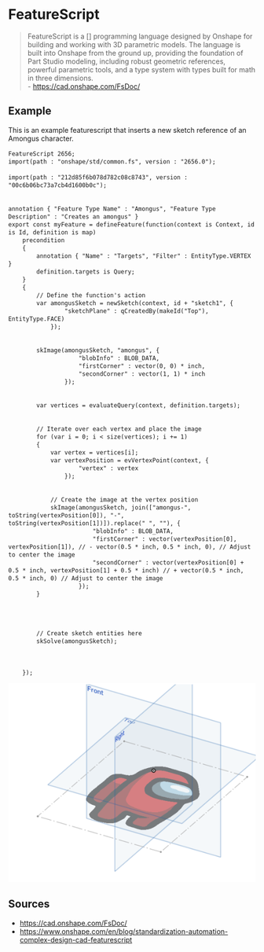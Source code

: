 # FeatureScript

> FeatureScript is a [] programming language designed by Onshape for building and working with 3D parametric models. The language is built into Onshape from the ground up, providing the foundation of Part Studio modeling, including robust geometric references, powerful parametric tools, and a type system with types built for math in three dimensions.  
> \- https://cad.onshape.com/FsDoc/

## Example

This is an example featurescript that inserts a new sketch reference of an Amongus character.

```featurescript
FeatureScript 2656;
import(path : "onshape/std/common.fs", version : "2656.0");

import(path : "212d85f6b078d782c08c8743", version : "00c6b06bc73a7cb4d1600b0c");


annotation { "Feature Type Name" : "Amongus", "Feature Type Description" : "Creates an amongus" }
export const myFeature = defineFeature(function(context is Context, id is Id, definition is map)
    precondition
    {
        annotation { "Name" : "Targets", "Filter" : EntityType.VERTEX }
        definition.targets is Query;
    }
    {
        // Define the function's action
        var amongusSketch = newSketch(context, id + "sketch1", {
                "sketchPlane" : qCreatedBy(makeId("Top"), EntityType.FACE)
            });


        skImage(amongusSketch, "amongus", {
                    "blobInfo" : BLOB_DATA,
                    "firstCorner" : vector(0, 0) * inch,
                    "secondCorner" : vector(1, 1) * inch
                });


        var vertices = evaluateQuery(context, definition.targets);


        // Iterate over each vertex and place the image
        for (var i = 0; i < size(vertices); i += 1)
        {
            var vertex = vertices[i];
            var vertexPosition = evVertexPoint(context, {
                    "vertex" : vertex
                });


            // Create the image at the vertex position
            skImage(amongusSketch, join(["amongus-", toString(vertexPosition[0]), "-", toString(vertexPosition[1])]).replace(" ", ""), {
                        "blobInfo" : BLOB_DATA,
                        "firstCorner" : vector(vertexPosition[0], vertexPosition[1]), // - vector(0.5 * inch, 0.5 * inch, 0), // Adjust to center the image
                        "secondCorner" : vector(vertexPosition[0] + 0.5 * inch, vertexPosition[1] + 0.5 * inch) // + vector(0.5 * inch, 0.5 * inch, 0) // Adjust to center the image
                    });
        }




        // Create sketch entities here
        skSolve(amongusSketch);



    });
```

![](../assets/images/featurescript.png)


## Sources

- <https://cad.onshape.com/FsDoc/>
- <https://www.onshape.com/en/blog/standardization-automation-complex-design-cad-featurescript>